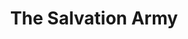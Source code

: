 ---
title: "The Salvation Army"
url: /chicago/the-salvation-army-west-grand-avenue/
shop: Gebrauchtwaren
---